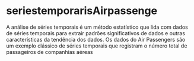 # seriestemporarisAirpassenge
A análise de séries temporais é um método estatístico que lida com dados de séries temporais para extrair padrões significativos de dados e outras características da tendência dos dados. Os dados do Air Passengers são um exemplo clássico de séries temporais que registram o número total de passageiros de companhias aéreas 
